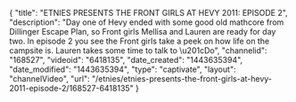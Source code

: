 {
    "title": "ETNIES PRESENTS THE FRONT GIRLS AT HEVY 2011: EPISODE 2",
    "description": "Day one of Hevy ended with some good old mathcore from Dillinger Escape Plan, so Front girls Mellisa and  Lauren are ready for day two.  In episode 2 you see the Front girls take a peek on how life on the campsite is. Lauren takes some time to talk to \u201cDo",
    "channelid": "168527",
    "videoid": "6418135",
    "date_created": "1443635394",
    "date_modified": "1443635394",
    "type": "captivate",
    "layout": "channelVideo",
    "url": "\/etnies\/etnies-presents-the-front-girls-at-hevy-2011-episode-2\/168527-6418135"
}